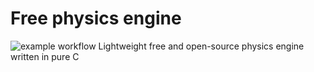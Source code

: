 # Free physics engine
![example workflow](https://github.com/Andyloris/free-physics-engine/actions/workflows/c-cpp.yml/badge.svg)
Lightweight free and open-source physics engine written in pure C
